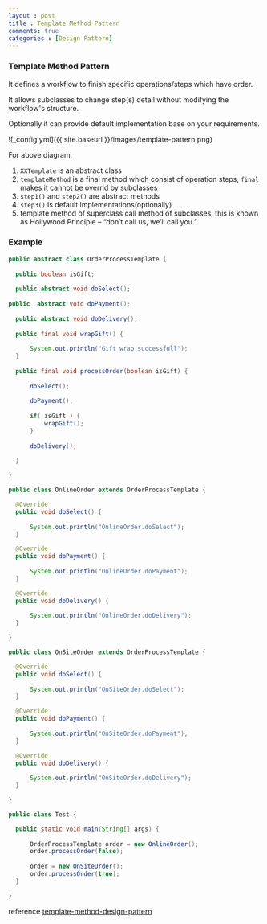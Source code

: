 ```yaml
---
layout : post
title : Template Method Pattern
comments: true
categories : [Design Pattern]
---
```


### Template Method Pattern

  It defines a workflow to finish specific operations/steps which have order.
  
  It allows subclasses to change step(s) detail without modifying the workflow's structure.
  
  Optionally it can provide default implementation base on your requirements.

  ![_config.yml]({{ site.baseurl }}/images/template-pattern.png)
  
  For above diagram, 
  1. `XXTemplate` is an abstract class
  2. `templateMethod` is a final method which consist of operation steps, `final` makes it cannot be overrid by subclasses
  3. `step1()` and `step2()` are abstract methods
  4. `step3()` is default implementations(optionally)
  5. template method of superclass call method of subclasses, this is known as Hollywood Principle – “don’t call us, we’ll call you.”.
  
### Example

  ```java
  public abstract class OrderProcessTemplate {
	
	public boolean isGift;
	
	public abstract void doSelect();
	
  public  abstract void doPayment();
	
	public abstract void doDelivery();
	
	public final void wrapGift() {
		
		System.out.println("Gift wrap successfull");
	}
	
	public final void processOrder(boolean isGift) {
		
		doSelect();
		
		doPayment();
		
		if( isGift ) {
			wrapGift();
		}
		
		doDelivery();
		
	}

  }
  
  public class OnlineOrder extends OrderProcessTemplate {

	@Override
	public void doSelect() {
		
		System.out.println("OnlineOrder.doSelect");
	}

	@Override
	public void doPayment() {
		
		System.out.println("OnlineOrder.doPayment");
	}

	@Override
	public void doDelivery() {
		
		System.out.println("OnlineOrder.doDelivery");
	}

  }
  
  public class OnSiteOrder extends OrderProcessTemplate {

	@Override
	public void doSelect() {
		
		System.out.println("OnSiteOrder.doSelect");
	}

	@Override
	public void doPayment() {
		
		System.out.println("OnSiteOrder.doPayment");
	}

	@Override
	public void doDelivery() {
		
		System.out.println("OnSiteOrder.doDelivery");
	}

  }
  
  public class Test {

	public static void main(String[] args) {
		
		OrderProcessTemplate order = new OnlineOrder();
		order.processOrder(false);
		
		order = new OnSiteOrder();
		order.processOrder(true);
	}

  }

  ```
  
  reference [template-method-design-pattern](https://www.geeksforgeeks.org/template-method-design-pattern/)
